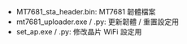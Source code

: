- MT7681_sta_header.bin: MT7681 韌體檔案
- mt7681_uploader.exe / .py: 更新韌體 / 重置設定用
- set_ap.exe / .py: 修改晶片 WiFi 設定用
